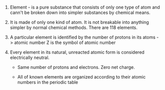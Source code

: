 1. Element - is a pure substance that consists of only one type of atom and cann't be broken down into simpler substances by chemical means.

2. It is made of only one kind of atom. It is not breakable into anything simpler by normal chemical methods. There are 118 elements. 

3. A particular element is identified by the number of protons in its atoms -> atomic number 
	Z is the symbol of atomic number

4. Every element in its natural, unreacted atomic form is considered electrically neutral.
	- Same number of protons and electrons. Zero net charge.
	  
	- All of known elements are organized according to their atomic numbers in the periodic table


